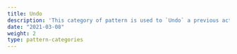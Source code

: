 ```yaml
---
title: Undo
description: 'This category of pattern is used to `Undo` a previous activity. This is commonly used to retract an `Offer`, however `Undo` can be applied to any Activity.'
date: "2021-03-08"
weight: 2
type: pattern-categories
---
```

